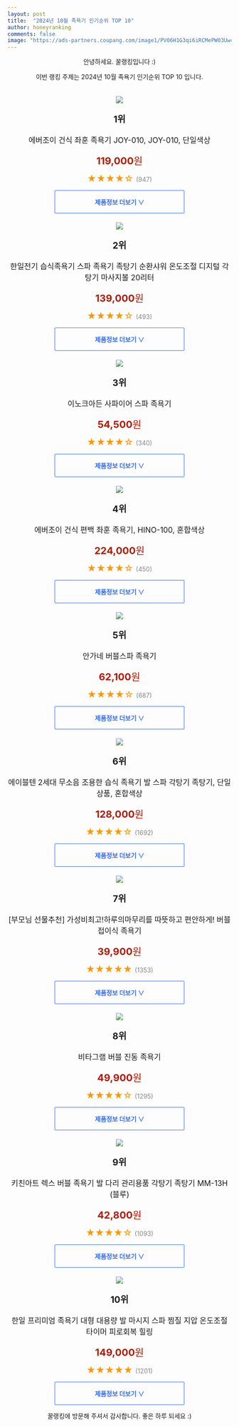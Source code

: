 ```yaml
---
layout: post
title:  "2024년 10월 족욕기 인기순위 TOP 10"
author: honeyranking
comments: false
image: "https://ads-partners.coupang.com/image1/PVO6H1G3qi6iRCMePW03Uw4Xp_d13qXrBA3wjtOmILmkjbkQ60tNG4wgNN3bj9q0ux0bwBXAH-Go8gheedunVsL8VdJ6Sj1IykDaMEau8pC2KFo2i13okTQ4kMVgLtAPcsjuMCxcrUj9SqZOWUIr1-72n7rVbDC-ebSrJqat02LYjlMAhxznFgmfrDk3iA5L986VGkEcLGjyLF_efuRHuGxR0RJIZH90fMSlooXDUGfRYSTUTW58aDZ2pybeOkolJMtUMk3uhqrg-k4585CU5ySGRWJDjx2VLIuvcPQSlA=="
---
```

<p style="text-align: center;">안녕하세요. 꿀랭킹입니다 :)</p>
<p style="text-align: center;">이번 랭킹 주제는 2024년 10월 족욕기 인기순위 TOP 10 입니다.</p><center><img src="https://ads-partners.coupang.com/image1/PVO6H1G3qi6iRCMePW03Uw4Xp_d13qXrBA3wjtOmILmkjbkQ60tNG4wgNN3bj9q0ux0bwBXAH-Go8gheedunVsL8VdJ6Sj1IykDaMEau8pC2KFo2i13okTQ4kMVgLtAPcsjuMCxcrUj9SqZOWUIr1-72n7rVbDC-ebSrJqat02LYjlMAhxznFgmfrDk3iA5L986VGkEcLGjyLF_efuRHuGxR0RJIZH90fMSlooXDUGfRYSTUTW58aDZ2pybeOkolJMtUMk3uhqrg-k4585CU5ySGRWJDjx2VLIuvcPQSlA==" style="margin-top:20px" /></center><p style="text-align: center; font-size: 20px"><b>1위</b></p><p style="text-align: center; font-size: 17px">에버조이 건식 좌훈 족욕기 JOY-010, JOY-010, 단일색상</p><p style="text-align: center;"><span style="color: #b61800; font-size: 22px;"><b>119,000</b>원</span></p><p style="text-align: center;"><span style="color: #ff9600; font-size: 20px;">★★★★☆ </span><span style="color: #878787;">(947)</span></p><center><a href="https://link.coupang.com/re/AFFSDP?lptag=AF3899140&subid=honeyrank&pageKey=8384075267&itemId=24230667009&vendorItemId=70336680835&traceid=V0-153-a694fcc94b9fc571&clickBeacon=d0b294a0-87a6-11ef-9106-cd0514b68974%7E3&requestid=20241011170000713317311198&token=31850C%7CMIXED"><div style="font-size: 14px; display: inline-block; padding: 15px 90px; color: #346aff; border-radius: 2px; border: 1px solid #346aff; cursor: pointer;"><b>제품정보 더보기 &or;</b></div></a></center><center><img src="https://ads-partners.coupang.com/image1/bJ1CKanzNpjl8JF1bKGAjKqkCsSpZU6mTKY5lH159NxTH3POpwp8XA_vqnMcMWfyuGFHdT-uKifnD0nGYjkxM9_T-2jTvpWPQJHKr6QQ5vf3JiFbmEl3ONMZv-4u2wBhILaqauSOAj7g5XvTbp9Vv-uAeJ630iegFzcoV_84p6m37GTclKKCkqwZH485f5qnelvtk1B_IaVbkVCwfRpXYVZXxmRTfSbrn1NagB9ucAIpYh6ExRwmUtA14iWm1rlriNpXaniOJm01JsXc1JRbYWbDYO1r6rV2UNBeO1XLJg6hwOy_e0Hi5Hw=" style="margin-top:20px" /></center><p style="text-align: center; font-size: 20px"><b>2위</b></p><p style="text-align: center; font-size: 17px">한일전기 습식족욕기 스파 족욕기 족탕기 순환샤워 온도조절 디지털 각탕기 마사지볼 20리터</p><p style="text-align: center;"><span style="color: #b61800; font-size: 22px;"><b>139,000</b>원</span></p><p style="text-align: center;"><span style="color: #ff9600; font-size: 20px;">★★★★☆ </span><span style="color: #878787;">(493)</span></p><center><a href="https://link.coupang.com/re/AFFSDP?lptag=AF3899140&subid=honeyrank&pageKey=7751174692&itemId=20878552893&vendorItemId=87945775703&traceid=V0-153-b8fcc18b444d4834&requestid=20241011170000713317311198&token=31850C%7CMIXED"><div style="font-size: 14px; display: inline-block; padding: 15px 90px; color: #346aff; border-radius: 2px; border: 1px solid #346aff; cursor: pointer;"><b>제품정보 더보기 &or;</b></div></a></center><center><img src="https://ads-partners.coupang.com/image1/0TpYziTJPmwYzfoA0ZFsFSn_eM8h2wzmcpDL6JVunz3MvbZuZTA3n0vGGGwUC4tCUAtX7wRO5EmfTY3ndDstdAMD9AXjNJp1bybMIKl69Fb0iHmBxiTaIH1GF-4wjkyiwP6nunlzy_r0NTLDQ3J0BVNFVPeRw-3Ks4tVLMl_b0nHtd4TZhJcGIoiq1MKUCSNcFkwg7RKolPRdMskZqHV6MfYXUuLWx_cqm2i8EcwC8_0R6ptfv5zVcwa4Vi8LEsYnG_aO84fY8BEmlALa9ZZ_Zf3kSGU1dO4" style="margin-top:20px" /></center><p style="text-align: center; font-size: 20px"><b>3위</b></p><p style="text-align: center; font-size: 17px">이노크아든 사파이어 스파 족욕기</p><p style="text-align: center;"><span style="color: #b61800; font-size: 22px;"><b>54,500</b>원</span></p><p style="text-align: center;"><span style="color: #ff9600; font-size: 20px;">★★★★☆ </span><span style="color: #878787;">(340)</span></p><center><a href="https://link.coupang.com/re/AFFSDP?lptag=AF3899140&subid=honeyrank&pageKey=6308481343&itemId=9898805&vendorItemId=3011728820&traceid=V0-153-9b0d0b676c927439&requestid=20241011170000713317311198&token=31850C%7CMIXED"><div style="font-size: 14px; display: inline-block; padding: 15px 90px; color: #346aff; border-radius: 2px; border: 1px solid #346aff; cursor: pointer;"><b>제품정보 더보기 &or;</b></div></a></center><center><img src="https://ads-partners.coupang.com/image1/8FJNdq6WX9hzNMsg8IxMtsqn3CUaym86V4DEuRee3N0KcWdfHWOxZ23urWkW6IN7d-bXdDBEAepvkj0zLX2jTDaA6x69qtvSj1bQfsTONFwlWj4xQSOKmMDV4yAftbtMaXBznJTVZpGESbpZLKo8FU0loY0O0wHnnGV7JMGwqpoNGIEYnfU3qhPb9mjyJtpfTGp2Qp8nJjwxQI0AfC5Rtkv1PhUHQbnh-VbFOpBcj0oOzf227bUkkDV0dDTNntUDIUteUL-VbukcoxXV8eYpw4CoQpde8-SsSp4smbkHijw=" style="margin-top:20px" /></center><p style="text-align: center; font-size: 20px"><b>4위</b></p><p style="text-align: center; font-size: 17px">에버조이 건식 편백 좌훈 족욕기, HINO-100, 혼합색상</p><p style="text-align: center;"><span style="color: #b61800; font-size: 22px;"><b>224,000</b>원</span></p><p style="text-align: center;"><span style="color: #ff9600; font-size: 20px;">★★★★☆ </span><span style="color: #878787;">(450)</span></p><center><a href="https://link.coupang.com/re/AFFSDP?lptag=AF3899140&subid=honeyrank&pageKey=8323209599&itemId=24025297138&vendorItemId=85351320635&traceid=V0-153-ef38aa512ed07ce0&clickBeacon=d0b294a0-87a6-11ef-97d6-29a87f9170e8%7E3&requestid=20241011170000713317311198&token=31850C%7CMIXED"><div style="font-size: 14px; display: inline-block; padding: 15px 90px; color: #346aff; border-radius: 2px; border: 1px solid #346aff; cursor: pointer;"><b>제품정보 더보기 &or;</b></div></a></center><center><img src="https://ads-partners.coupang.com/image1/i1I-IeDaNmRHQzAiizMSJ8BUdw_XrL7bKw06Sa7jaZK1abdfjPcWz94fMd0Ndj-jVXUIdjQXeUJ6C8F8Oc4Knvto4OWG0mRrKv1BtII48Uyv8LYfR3GUWRmbpJuL92A9konKJ1iFynCQnfxY5a8q5onLP4F3VhlAg2KHMwc34OD-7iKnbM8HP7cqg55pOzXc0YmO5yg_TVO8PMBP5KTYhLBPSFGI8ZTpgDGn5zUdHfWNbpQz9LV-xLDIgsA9xjRZ2sCy4gANue0Uz8YXGyNVsXkTcXUm9EK7Qg==" style="margin-top:20px" /></center><p style="text-align: center; font-size: 20px"><b>5위</b></p><p style="text-align: center; font-size: 17px">안가네 버블스파 족욕기</p><p style="text-align: center;"><span style="color: #b61800; font-size: 22px;"><b>62,100</b>원</span></p><p style="text-align: center;"><span style="color: #ff9600; font-size: 20px;">★★★★☆ </span><span style="color: #878787;">(687)</span></p><center><a href="https://link.coupang.com/re/AFFSDP?lptag=AF3899140&subid=honeyrank&pageKey=6882434640&itemId=16497445482&vendorItemId=3477578469&traceid=V0-153-cd21769f3799f627&requestid=20241011170000713317311198&token=31850C%7CMIXED"><div style="font-size: 14px; display: inline-block; padding: 15px 90px; color: #346aff; border-radius: 2px; border: 1px solid #346aff; cursor: pointer;"><b>제품정보 더보기 &or;</b></div></a></center><center><img src="https://ads-partners.coupang.com/image1/irvOXYVrX0SxgAV0ioPa4WfB7H7iXwkyLaO2wExTJSY9WURz602O4nrskdz5N7CjfVfKyd5-66r_LKLGfEviQlcd2Qkg3YjsRK8EFZaayrRArBQIJ_l7kLE5xxPxhwl8qCNpNPkjeVbL0xanGkpWfhgMbyPWSKvxvEx-8jLMoZralweg-6atmmMzqAv3B6mlxosp9udoB9dFIOVWhW1VftDPy1HK8LbHUcuhvINZLL0LLeP-qmkwHlRAU0fapLjEYxtvf4Jp44_negCAWdHr6AtvbIUrjguGVOLk-BHfFZg5uLwZctw4c6Y3IMw6lDDL" style="margin-top:20px" /></center><p style="text-align: center; font-size: 20px"><b>6위</b></p><p style="text-align: center; font-size: 17px">에이블텐 2세대 무소음 조용한 습식 족욕기 발 스파 각탕기 족탕기, 단일상품, 혼합색상</p><p style="text-align: center;"><span style="color: #b61800; font-size: 22px;"><b>128,000</b>원</span></p><p style="text-align: center;"><span style="color: #ff9600; font-size: 20px;">★★★★☆ </span><span style="color: #878787;">(1692)</span></p><center><a href="https://link.coupang.com/re/AFFSDP?lptag=AF3899140&subid=honeyrank&pageKey=7805976930&itemId=21155397363&vendorItemId=88697261603&traceid=V0-153-e5f11e01a2896947&clickBeacon=d0b294a0-87a6-11ef-b3eb-4e1519124728%7E3&requestid=20241011170000713317311198&token=31850C%7CMIXED"><div style="font-size: 14px; display: inline-block; padding: 15px 90px; color: #346aff; border-radius: 2px; border: 1px solid #346aff; cursor: pointer;"><b>제품정보 더보기 &or;</b></div></a></center><center><img src="https://ads-partners.coupang.com/image1/zbsE83E-9zUekrzOzWV4q5pomy3aikHvkzfkg6aJom9Lo3Iolu_ZhLAo5fCFqcJwfzUHAsYpCN0lMtdlapvu71-Y29GDQ_6TSJVs3BJ4hVWCfooj--L1Wq19D6tuiJRQbkyCm7tis82KZO42N4Bk545yARJIDbeJ-_32V80vUIcZ7RPnxR97t1X-20yNKXlmJazN_KTOkJvJGggZ1ZYpOmeLs9uBe7ns3p0t47ObYEaRgFSCRXGDzs42muPIlniXEyk-PB_V5fqvNNizcGUOIBjqXrDBCs9NsJA5dK1OFWj29_6RFG7fyb5XWw==" style="margin-top:20px" /></center><p style="text-align: center; font-size: 20px"><b>7위</b></p><p style="text-align: center; font-size: 17px">[부모님 선물추천] 가성비최고!하루의마무리를 따뜻하고 편안하게! 버블 접이식 족욕기</p><p style="text-align: center;"><span style="color: #b61800; font-size: 22px;"><b>39,900</b>원</span></p><p style="text-align: center;"><span style="color: #ff9600; font-size: 20px;">★★★★★ </span><span style="color: #878787;">(1353)</span></p><center><a href="https://link.coupang.com/re/AFFSDP?lptag=AF3899140&subid=honeyrank&pageKey=7368686380&itemId=19002713394&vendorItemId=84717517116&traceid=V0-153-d16bf6118564e84c&requestid=20241011170000713317311198&token=31850C%7CMIXED"><div style="font-size: 14px; display: inline-block; padding: 15px 90px; color: #346aff; border-radius: 2px; border: 1px solid #346aff; cursor: pointer;"><b>제품정보 더보기 &or;</b></div></a></center><center><img src="https://ads-partners.coupang.com/image1/rtkualkKHydiOcEZrscvzxqfpaLbbmmkDJDj-EbwPUmOMCmG9TwiClZZGrCygnA1iyIpAxo94Oafab14mMCzzUcLqdkdC0S0zTlZ-PlA4QMBUAQUM_Wr1xYAv_VPBajOUkHVS4sl-4Wnd4R3dCE7KAR-sPhYH4KO5H2XpuMVnnGuWuoS2K5L4ZxwGlT3RD6UuyP2NRWHRzBhxY5kvtTnwokzpPjOyUFfn737Nf8oudv5tk2-qgt062lKxCnf9QnHaRMmlqh52hME1wqITzn3wD0iMdBaWFAnZda6" style="margin-top:20px" /></center><p style="text-align: center; font-size: 20px"><b>8위</b></p><p style="text-align: center; font-size: 17px">비타그램 버블 진동 족욕기</p><p style="text-align: center;"><span style="color: #b61800; font-size: 22px;"><b>49,900</b>원</span></p><p style="text-align: center;"><span style="color: #ff9600; font-size: 20px;">★★★★☆ </span><span style="color: #878787;">(1295)</span></p><center><a href="https://link.coupang.com/re/AFFSDP?lptag=AF3899140&subid=honeyrank&pageKey=1609394744&itemId=2748683010&vendorItemId=70738652725&traceid=V0-153-ec848228764fb961&requestid=20241011170000713317311198&token=31850C%7CMIXED"><div style="font-size: 14px; display: inline-block; padding: 15px 90px; color: #346aff; border-radius: 2px; border: 1px solid #346aff; cursor: pointer;"><b>제품정보 더보기 &or;</b></div></a></center><center><img src="https://ads-partners.coupang.com/image1/td1p9rdrkBh21rRTte8gLbFzFzWfO7XSSMWXRi9dBq4E1pYp0UM-W9zuSYEv_yNlw0vO-UHfB62oZ8tCVrVGFibkvux3LLj7iGj9Rw7vg2e_mTDFSA3O2tGBv4-e5dx72ULaYfKACpUbPQs1fEqopjL5a43lh8BIWicb22hAi0VycNpxbY-L7oOaBiuciZzgXL1slOVIYOc0ul0luiSsalLh9Bs7RQ9EY8mmB89P_rwJB0M97j-6S6WgPauuHhsRDk41EmkcTn09pmklx77zhMZaxF-mKDGtI1N7VJQIGpM9yvoD0W7SrR8=" style="margin-top:20px" /></center><p style="text-align: center; font-size: 20px"><b>9위</b></p><p style="text-align: center; font-size: 17px">키친아트 렉스 버블 족욕기 발 다리 관리용품 각탕기 족탕기 MM-13H (블루)</p><p style="text-align: center;"><span style="color: #b61800; font-size: 22px;"><b>42,800</b>원</span></p><p style="text-align: center;"><span style="color: #ff9600; font-size: 20px;">★★★★☆ </span><span style="color: #878787;">(1093)</span></p><center><a href="https://link.coupang.com/re/AFFSDP?lptag=AF3899140&subid=honeyrank&pageKey=7627755887&itemId=20237216221&vendorItemId=82650789953&traceid=V0-153-fbd89d422c2ebc16&requestid=20241011170000713317311198&token=31850C%7CMIXED"><div style="font-size: 14px; display: inline-block; padding: 15px 90px; color: #346aff; border-radius: 2px; border: 1px solid #346aff; cursor: pointer;"><b>제품정보 더보기 &or;</b></div></a></center><center><img src="https://ads-partners.coupang.com/image1/QBB7W5gc1k-AeV3hQG5blPLUU5znOr8vO9EPV7aDViNKkEAKUGJ7s7awqvrtB2J2Sq1QPtkAAldm_QLLGLAMY9ZUk1wvWp2mCXJdbr5xH_kH4i3CXRsWTNAVg7vU40gyNBcmgvwx8bimsgwmqb-x7lNXU6RLUWfJrJ7NZft3FEnZNBjR9w_mkilBhcEAoex2RbFT-C_mLTa6Bo4CEtVD8k0iIVz749fOx4BXg5mC7w6E3gAwdJpTiRmkgZUD3_OH8vW_oAcSbvHZEq97drezWkKd1r3by_NfeUQ-is0itD9Z9pxhMq6TYPrhY0C3lmY=" style="margin-top:20px" /></center><p style="text-align: center; font-size: 20px"><b>10위</b></p><p style="text-align: center; font-size: 17px">한일 프리미엄 족욕기 대형 대용량 발 마시지 스파 찜질 지압 온도조절 타이머 피로회복 힐링</p><p style="text-align: center;"><span style="color: #b61800; font-size: 22px;"><b>149,000</b>원</span></p><p style="text-align: center;"><span style="color: #ff9600; font-size: 20px;">★★★★★ </span><span style="color: #878787;">(1201)</span></p><center><a href="https://link.coupang.com/re/AFFSDP?lptag=AF3899140&subid=honeyrank&pageKey=7792321238&itemId=21084758493&vendorItemId=88146850018&traceid=V0-153-f35f7e9ab92d490b&clickBeacon=d0b294a0-87a6-11ef-8397-ecbf6fdc4919%7E3&requestid=20241011170000713317311198&token=31850C%7CMIXED"><div style="font-size: 14px; display: inline-block; padding: 15px 90px; color: #346aff; border-radius: 2px; border: 1px solid #346aff; cursor: pointer;"><b>제품정보 더보기 &or;</b></div></a></center><p style="text-align: center;">꿀랭킹에 방문해 주셔서 감사합니다. 좋은 하루 되세요 :)</p>